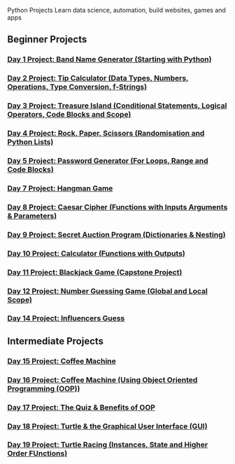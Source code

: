 Python Projects
Learn data science, automation, build websites, games and apps
## Beginner Projects
### [Day 1 Project: Band Name Generator (Starting with Python)](https://github.com/mendenson/100_Days_of_Code-Python/blob/main/Day01/main.py)
### [Day 2 Project: Tip Calculator (Data Types, Numbers, Operations, Type Conversion, f-Strings)](https://github.com/mendenson/100_Days_of_Code-Python/blob/main/Day02/main.py)
### [Day 3 Project: Treasure Island (Conditional Statements, Logical Operators, Code Blocks and Scope)](https://github.com/mendenson/100_Days_of_Code-Python/blob/main/Day03/main.py)
### [Day 4 Project: Rock, Paper, Scissors (Randomisation and Python Lists)](https://github.com/mendenson/100_Days_of_Code-Python/blob/main/Day04/main.py)
### [Day 5 Project: Password Generator (For Loops, Range and Code Blocks)](https://github.com/mendenson/100_Days_of_Code-Python/blob/main/Day05/main.py)
### [Day 7 Project: Hangman Game](https://github.com/mendenson/100_Days_of_Code-Python/tree/main/Day07)
### [Day 8 Project: Caesar Cipher (Functions with Inputs Arguments & Parameters)](https://github.com/mendenson/100_Days_of_Code-Python/tree/main/Day08)
### [Day 9 Project: Secret Auction Program (Dictionaries & Nesting)](https://github.com/mendenson/100_Days_of_Code-Python/tree/main/Day09)
### [Day 10 Project: Calculator (Functions with Outputs)](https://github.com/mendenson/100_Days_of_Code-Python/tree/main/Day10)
### [Day 11 Project: Blackjack Game (Capstone Project)](https://github.com/mendenson/100_Days_of_Code-Python/tree/main/Day11)
### [Day 12 Project: Number Guessing Game (Global and Local Scope)](https://github.com/mendenson/100_Days_of_Code-Python/tree/main/Day12)
### [Day 14 Project: Influencers Guess](https://github.com/mendenson/100_Days_of_Code-Python/tree/main/Day14)
## Intermediate Projects
### [Day 15 Project: Coffee Machine](https://github.com/mendenson/100_Days_of_Code-Python/blob/main/Day15/main.py)
### [Day 16 Project: Coffee Machine (Using Object Oriented Programming (OOP))](https://github.com/mendenson/100_Days_of_Code-Python/tree/main/Day16)
### [Day 17 Project: The Quiz & Benefits of OOP](https://github.com/mendenson/100_Days_of_Code-Python/tree/main/Day17)
### [Day 18 Project: Turtle & the Graphical User Interface (GUI)](https://github.com/mendenson/100_Days_of_Code-Python/tree/main/Day18)
### [Day 19 Project: Turtle Racing (Instances, State and Higher Order FUnctions)](https://github.com/mendenson/100_Days_of_Code-Python/blob/main/Day19/main.py)
